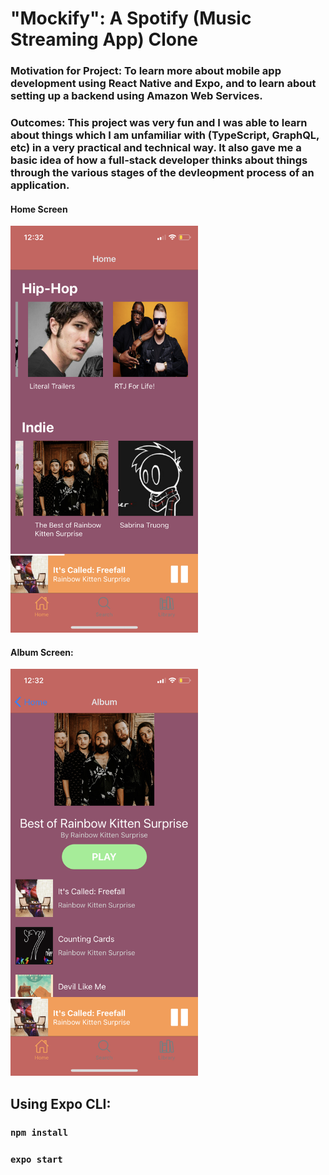# "Mockify": A Spotify (Music Streaming App) Clone 
### Motivation for Project: To learn more about mobile app development using React Native and Expo, and to learn about setting up a backend using Amazon Web Services.
### Outcomes: This project was very fun and I was able to learn about things which I am unfamiliar with (TypeScript, GraphQL, etc) in a very practical and technical way. It also gave me a basic idea of how a full-stack developer thinks about things through the various stages of the devleopment process of an application.

#### Home Screen
<img src="IMG_5146.PNG" alt="homescreen" width="300">

#### Album Screen:
<img src="IMG_5145.PNG" alt="albumscreen" width="300">

## Using Expo CLI:
### `npm install`
### `expo start`

